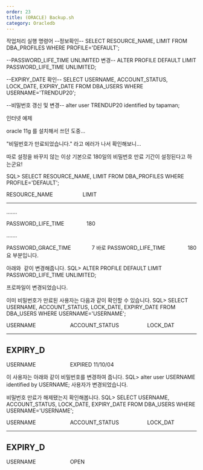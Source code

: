 ```yaml
---
order: 23
title: (ORACLE) Backup.sh
category: Oracledb
---
```


작업처리 실행 명령어
--정보확인--
SELECT RESOURCE_NAME, LIMIT FROM DBA_PROFILES WHERE PROFILE='DEFAULT';

--PASSWORD_LIFE_TIME UNLIMITED 변경--
ALTER PROFILE DEFAULT LIMIT PASSWORD_LIFE_TIME UNLIMITED;

--EXPIRY_DATE 확인--
SELECT USERNAME, ACCOUNT_STATUS, LOCK_DATE, EXPIRY_DATE FROM DBA_USERS WHERE USERNAME='TRENDUP20';

--비밀번호 갱신 및 변경--
alter user TRENDUP20 identified by tapaman;



인터넷 예제

oracle 11g 를 설치해서 쓰던 도중...

"비밀번호가 만료되었습니다." 라고 에러가 나서 확인해보니...

따로 설정을 바꾸지 않는 이상 기본으로 180일의 비밀번호 만료 기간이 설정된다고 하는군요!

SQL> SELECT RESOURCE_NAME, LIMIT FROM DBA_PROFILES WHERE PROFILE='DEFAULT';

RESOURCE_NAME                    LIMIT
-------------------------------- ----------------------------------------
.......

PASSWORD_LIFE_TIME               180

.......

PASSWORD_GRACE_TIME              7
바로 PASSWORD_LIFE_TIME               180 요 부분입니다.

아래와  같이 변경해줍니다.
SQL> ALTER PROFILE DEFAULT LIMIT PASSWORD_LIFE_TIME UNLIMITED;

프로파일이 변경되었습니다.

이미 비밀번호가 만료된 사용자는 다음과 같이 확인할 수 있습니다.
SQL> SELECT USERNAME, ACCOUNT_STATUS, LOCK_DATE, EXPIRY_DATE FROM DBA_USERS WHERE USERNAME='USERNAME';

USERNAME                       ACCOUNT_STATUS                   LOCK_DAT
------------------------------ -------------------------------- --------
EXPIRY_D
--------
USERNAME                       EXPIRED
11/10/04

이 사용자는 아래와 같이 비밀번호를 변경하여 줍니다.
SQL> alter user USERNAME identified by USERNAME;
사용자가 변경되었습니다.

비밀번호 만료가 해제됐는지 확인해봅니다.
SQL> SELECT USERNAME, ACCOUNT_STATUS, LOCK_DATE, EXPIRY_DATE FROM DBA_USERS WHERE USERNAME='USERNAME';

USERNAME                       ACCOUNT_STATUS                   LOCK_DAT
------------------------------ -------------------------------- --------
EXPIRY_D
--------
USERNAME                       OPEN
